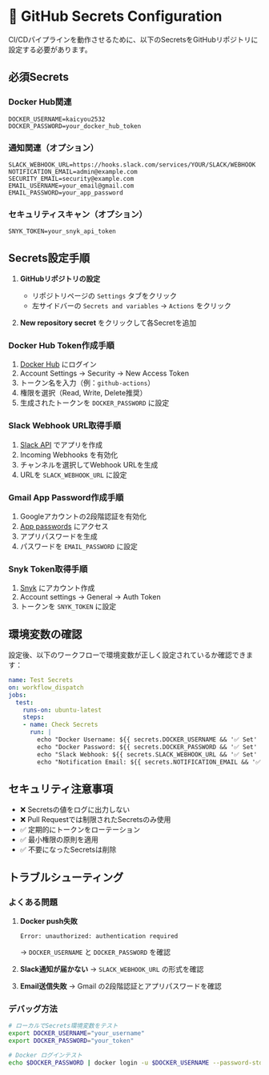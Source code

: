 # 🔐 GitHub Secrets Configuration

CI/CDパイプラインを動作させるために、以下のSecretsをGitHubリポジトリに設定する必要があります。

## 必須Secrets

### Docker Hub関連
```
DOCKER_USERNAME=kaicyou2532
DOCKER_PASSWORD=your_docker_hub_token
```

### 通知関連（オプション）
```
SLACK_WEBHOOK_URL=https://hooks.slack.com/services/YOUR/SLACK/WEBHOOK
NOTIFICATION_EMAIL=admin@example.com
SECURITY_EMAIL=security@example.com
EMAIL_USERNAME=your_email@gmail.com
EMAIL_PASSWORD=your_app_password
```

### セキュリティスキャン（オプション）
```
SNYK_TOKEN=your_snyk_api_token
```

## Secrets設定手順

1. **GitHubリポジトリの設定**
   - リポジトリページの `Settings` タブをクリック
   - 左サイドバーの `Secrets and variables` → `Actions` をクリック

2. **New repository secret** をクリックして各Secretを追加

### Docker Hub Token作成手順

1. [Docker Hub](https://hub.docker.com/) にログイン
2. Account Settings → Security → New Access Token
3. トークン名を入力（例：`github-actions`）
4. 権限を選択（Read, Write, Delete推奨）
5. 生成されたトークンを `DOCKER_PASSWORD` に設定

### Slack Webhook URL取得手順

1. [Slack API](https://api.slack.com/apps) でアプリを作成
2. Incoming Webhooks を有効化
3. チャンネルを選択してWebhook URLを生成
4. URLを `SLACK_WEBHOOK_URL` に設定

### Gmail App Password作成手順

1. Googleアカウントの2段階認証を有効化
2. [App passwords](https://myaccount.google.com/apppasswords) にアクセス
3. アプリパスワードを生成
4. パスワードを `EMAIL_PASSWORD` に設定

### Snyk Token取得手順

1. [Snyk](https://snyk.io/) にアカウント作成
2. Account settings → General → Auth Token
3. トークンを `SNYK_TOKEN` に設定

## 環境変数の確認

設定後、以下のワークフローで環境変数が正しく設定されているか確認できます：

```yaml
name: Test Secrets
on: workflow_dispatch
jobs:
  test:
    runs-on: ubuntu-latest
    steps:
    - name: Check Secrets
      run: |
        echo "Docker Username: ${{ secrets.DOCKER_USERNAME && '✅ Set' || '❌ Not Set' }}"
        echo "Docker Password: ${{ secrets.DOCKER_PASSWORD && '✅ Set' || '❌ Not Set' }}"
        echo "Slack Webhook: ${{ secrets.SLACK_WEBHOOK_URL && '✅ Set' || '❌ Not Set' }}"
        echo "Notification Email: ${{ secrets.NOTIFICATION_EMAIL && '✅ Set' || '❌ Not Set' }}"
```

## セキュリティ注意事項

- ❌ Secretsの値をログに出力しない
- ❌ Pull Requestでは制限されたSecretsのみ使用
- ✅ 定期的にトークンをローテーション
- ✅ 最小権限の原則を適用
- ✅ 不要になったSecretsは削除

## トラブルシューティング

### よくある問題

1. **Docker push失敗**
   ```
   Error: unauthorized: authentication required
   ```
   → `DOCKER_USERNAME` と `DOCKER_PASSWORD` を確認

2. **Slack通知が届かない**
   → `SLACK_WEBHOOK_URL` の形式を確認

3. **Email送信失敗**
   → Gmail の2段階認証とアプリパスワードを確認

### デバッグ方法

```bash
# ローカルでSecrets環境変数をテスト
export DOCKER_USERNAME="your_username"
export DOCKER_PASSWORD="your_token"

# Docker ログインテスト
echo $DOCKER_PASSWORD | docker login -u $DOCKER_USERNAME --password-stdin
```
